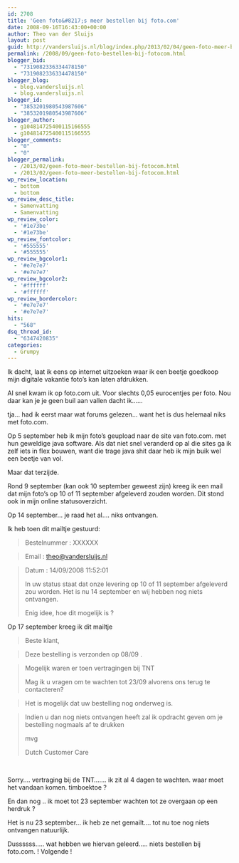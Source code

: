 ```yaml
---
id: 2708
title: 'Geen foto&#8217;s meer bestellen bij foto.com'
date: 2008-09-16T16:43:00+00:00
author: Theo van der Sluijs
layout: post
guid: http://vandersluijs.nl/blog/index.php/2013/02/04/geen-foto-meer-bestellen-bij-fotoco/
permalink: /2008/09/geen-foto-bestellen-bij-fotocom.html
blogger_bid:
  - "7319082336334478150"
  - "7319082336334478150"
blogger_blog:
  - blog.vandersluijs.nl
  - blog.vandersluijs.nl
blogger_id:
  - "3853201980543987606"
  - "3853201980543987606"
blogger_author:
  - g104814725400115166555
  - g104814725400115166555
blogger_comments:
  - "0"
  - "0"
blogger_permalink:
  - /2013/02/geen-foto-meer-bestellen-bij-fotocom.html
  - /2013/02/geen-foto-meer-bestellen-bij-fotocom.html
wp_review_location:
  - bottom
  - bottom
wp_review_desc_title:
  - Samenvatting
  - Samenvatting
wp_review_color:
  - '#1e73be'
  - '#1e73be'
wp_review_fontcolor:
  - '#555555'
  - '#555555'
wp_review_bgcolor1:
  - '#e7e7e7'
  - '#e7e7e7'
wp_review_bgcolor2:
  - '#ffffff'
  - '#ffffff'
wp_review_bordercolor:
  - '#e7e7e7'
  - '#e7e7e7'
hits:
  - "568"
dsq_thread_id:
  - "6347420835"
categories:
  - Grumpy
---
```

Ik dacht, laat ik eens op internet uitzoeken waar ik een beetje goedkoop mijn digitale vakantie foto’s kan laten afdrukken.

Al snel kwam ik op foto.com uit. Voor slechts 0,05 eurocentjes per foto. Nou daar kan je je geen buil aan vallen dacht ik……

tja… had ik eerst maar wat forums gelezen… want het is dus helemaal niks met foto.com.<!--more-->


  
Op 5 september heb ik mijn foto’s geupload naar de site van foto.com. met hun geweldige java software. Als dat niet snel veranderd op al die sites ga ik zelf iets in flex bouwen, want die trage java shit daar heb ik mijn buik wel een beetje van vol.

Maar dat terzijde.

Rond 9 september (kan ook 10 september geweest zijn) kreeg ik een mail dat mijn foto’s op 10 of 11 september afgeleverd zouden worden. Dit stond ook in mijn online statusoverzicht.

Op 14 september… je raad het al…. niks ontvangen.

Ik heb toen dit mailtje gestuurd:

> Bestelnummer : XXXXXX
  
> Email : theo@vandersluijs.nl
  
> Datum : 14/09/2008 11:52:01
> 
> In uw status staat dat onze levering op 10 of 11 september afgeleverd zou worden. Het is nu 14 september en wij hebben nog niets ontvangen.
> 
> Enig idee, hoe dit mogelijk is ?

Op 17 september kreeg ik dit mailtje

> Beste klant,
  
> Deze bestelling is verzonden op 08/09 .
  
> Mogelijk waren er toen vertragingen bij TNT
> 
> Mag ik u vragen om te wachten tot 23/09 alvorens ons terug te contacteren?
  
> Het is mogelijk dat uw bestelling nog onderweg is.
  
> Indien u dan nog niets ontvangen heeft zal ik opdracht geven om je bestelling nogmaals af te drukken
> 
> mvg
> 
> Dutch Customer Care

&nbsp;

Sorry…. vertraging bij de TNT……. ik zit al 4 dagen te wachten. waar moet het vandaan komen. timboektoe ?
  
En dan nog .. ik moet tot 23 september wachten tot ze overgaan op een herdruk ?

Het is nu 23 september… ik heb ze net gemailt…. tot nu toe nog niets ontvangen natuurlijk.

Dussssss….. wat hebben we hiervan geleerd….. niets bestellen bij foto.com. ! Volgende !
